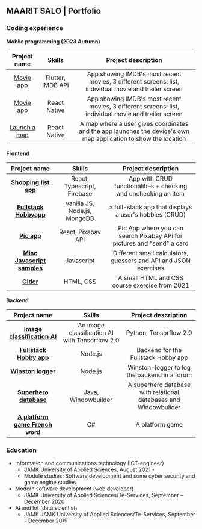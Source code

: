 ## MAARIT SALO | Portfolio

### Coding experience

**Mobile programming (2023 Autumn)**  

| Project name | Skills | Project description | 
|:-------------:|:------:|:-------:|
| [Movie app](https://github.com/vihervirveli/portfolio/tree/master/Mobileprogramming/flutter_movies) | Flutter, IMDB API | App showing IMDB's most recent movies, 3 different screens: list, individual movie and trailer screen |
| [Movie app](https://github.com/vihervirveli/portfolio/tree/master/Mobileprogramming/MoviesReactNative) | React Native| App showing IMDB's most recent movies, 3 different screens: list, individual movie and trailer screen |
| [Launch a map]() | React Native| A map where a user gives coordinates and the app launches the device's own map application to show the location |


 **Frontend** 

| Project name | Skills | Project description | 
|:-------------:|:------:|:-------:|
|[**Shopping list app**](https://github.com/vihervirveli/portfolio/tree/master/Typescript/shoppinglist-app) | React, Typescript, Firebase| App with CRUD functionalities + checking and unchecking an item |
| [**Fullstack Hobbyapp**](https://github.com/vihervirveli/Fullstack-HobbyApp) | vanilla JS, Node.js, MongoDB | a full-stack app that displays a user's hobbies (CRUD) |
| [**Pic app**](https://github.com/vihervirveli/pic-app)| React, Pixabay API | Pic App where you can search Pixabay APi for pictures and "send" a card |
| [**Misc Javascript samples**](https://github.com/vihervirveli/portfolio/tree/master/Javascript) | Javascript | Different small calculators, guessers and API and JSON exercises |
| [**Older**](https://github.com/vihervirveli/portfolio/tree/master/HTMLjaCSS) | HTML, CSS | A small HTML and CSS course exercise from 2021 |   


 **Backend**
 
| Project name | Skills | Project description | 
|:-------------:|:---------:|:---------:|
| [**Image classification AI**](https://github.com/vihervirveli/portfolio/tree/master/AI_and_Python/Python_ImageClassificationFaceRecognition)| An image classification AI with Tensorflow 2.0 | Python, Tensorflow 2.0 | Distinguishes between pictures with 1 face or several or none |
| [**Fullstack Hobby app**](https://github.com/vihervirveli/Fullstack-HobbyApp/tree/main/backend) | Node.js | Backend for the Fullstack Hobby app |
|  [**Winston logger**](https://github.com/vihervirveli/WiableNode/blob/master/routes/api/articles.js)| Node.js | Winston-logger to log the backend in a forum |
| [**Superhero database**](https://github.com/vihervirveli/portfolio/tree/master/Java)| Java, Windowbuilder | A superhero database with relational databases and Windowbuilder |
| [**A platform game French word**](https://github.com/vihervirveli/portfolio/tree/master/C%23)  | C# | A platform game |

### Education

* Information and communications technology (ICT-engineer)
    * JAMK University of Applied Sciences, August 2021 -
    * Module studies: Software development and some cyber security and game engine studies
* Modern software development (web developer)
    * JAMK University of Applied Sciences/Te-Services, September – December 2020  
* AI and Iot (data scientist)
    * JAMK JAMK University of Applied Sciences/Te-Services, September – December 2019
